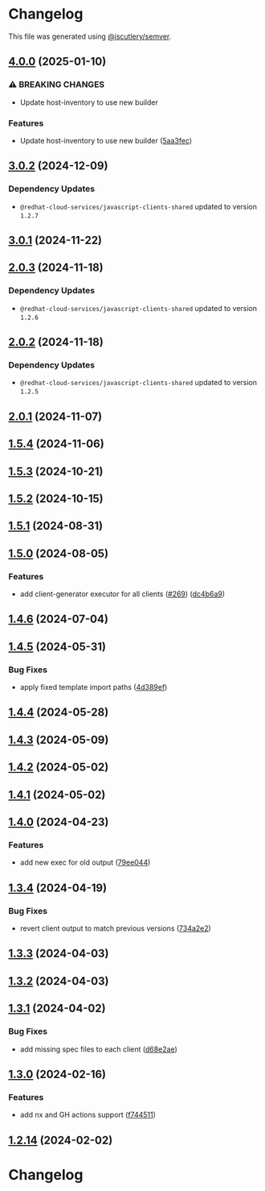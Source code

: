 # Changelog

This file was generated using [@jscutlery/semver](https://github.com/jscutlery/semver).

## [4.0.0](https://github.com/RedHatInsights/javascript-clients/compare/@redhat-cloud-services/host-inventory-client-3.0.2...@redhat-cloud-services/host-inventory-client-4.0.0) (2025-01-10)


### ⚠ BREAKING CHANGES

* Update host-inventory to use new builder

### Features

* Update host-inventory to use new builder ([5aa3fec](https://github.com/RedHatInsights/javascript-clients/commit/5aa3fec1d4947622587f6a6099ba8c4ca14ca8ca))

## [3.0.2](https://github.com/RedHatInsights/javascript-clients/compare/@redhat-cloud-services/host-inventory-client-3.0.1...@redhat-cloud-services/host-inventory-client-3.0.2) (2024-12-09)

### Dependency Updates

* `@redhat-cloud-services/javascript-clients-shared` updated to version `1.2.7`
## [3.0.1](https://github.com/RedHatInsights/javascript-clients/compare/@redhat-cloud-services/host-inventory-client-3.0.0...@redhat-cloud-services/host-inventory-client-3.0.1) (2024-11-22)

## [2.0.3](https://github.com/RedHatInsights/javascript-clients/compare/@redhat-cloud-services/host-inventory-client-2.0.2...@redhat-cloud-services/host-inventory-client-2.0.3) (2024-11-18)

### Dependency Updates

* `@redhat-cloud-services/javascript-clients-shared` updated to version `1.2.6`
## [2.0.2](https://github.com/RedHatInsights/javascript-clients/compare/@redhat-cloud-services/host-inventory-client-2.0.1...@redhat-cloud-services/host-inventory-client-2.0.2) (2024-11-18)

### Dependency Updates

* `@redhat-cloud-services/javascript-clients-shared` updated to version `1.2.5`
## [2.0.1](https://github.com/RedHatInsights/javascript-clients/compare/@redhat-cloud-services/host-inventory-client-2.0.0...@redhat-cloud-services/host-inventory-client-2.0.1) (2024-11-07)

## [1.5.4](https://github.com/RedHatInsights/javascript-clients/compare/@redhat-cloud-services/host-inventory-client-1.5.3...@redhat-cloud-services/host-inventory-client-1.5.4) (2024-11-06)

## [1.5.3](https://github.com/RedHatInsights/javascript-clients/compare/@redhat-cloud-services/host-inventory-client-1.5.2...@redhat-cloud-services/host-inventory-client-1.5.3) (2024-10-21)

## [1.5.2](https://github.com/RedHatInsights/javascript-clients/compare/@redhat-cloud-services/host-inventory-client-1.5.1...@redhat-cloud-services/host-inventory-client-1.5.2) (2024-10-15)

## [1.5.1](https://github.com/RedHatInsights/javascript-clients/compare/@redhat-cloud-services/host-inventory-client-1.5.0...@redhat-cloud-services/host-inventory-client-1.5.1) (2024-08-31)

## [1.5.0](https://github.com/RedHatInsights/javascript-clients/compare/@redhat-cloud-services/host-inventory-client-1.4.6...@redhat-cloud-services/host-inventory-client-1.5.0) (2024-08-05)


### Features

* add client-generator executor for all clients ([#269](https://github.com/RedHatInsights/javascript-clients/issues/269)) ([dc4b6a9](https://github.com/RedHatInsights/javascript-clients/commit/dc4b6a91dd47e5407812157f0b8efde22eb22ef1))

## [1.4.6](https://github.com/RedHatInsights/javascript-clients/compare/@redhat-cloud-services/host-inventory-client-1.4.5...@redhat-cloud-services/host-inventory-client-1.4.6) (2024-07-04)

## [1.4.5](https://github.com/RedHatInsights/javascript-clients/compare/@redhat-cloud-services/host-inventory-client-1.4.4...@redhat-cloud-services/host-inventory-client-1.4.5) (2024-05-31)


### Bug Fixes

* apply fixed template import paths ([4d389ef](https://github.com/RedHatInsights/javascript-clients/commit/4d389ef15abf07a4ac24e6ff6656e39cb9789889))

## [1.4.4](https://github.com/RedHatInsights/javascript-clients/compare/@redhat-cloud-services/host-inventory-client-1.4.3...@redhat-cloud-services/host-inventory-client-1.4.4) (2024-05-28)

## [1.4.3](https://github.com/RedHatInsights/javascript-clients/compare/@redhat-cloud-services/host-inventory-client-1.4.2...@redhat-cloud-services/host-inventory-client-1.4.3) (2024-05-09)

## [1.4.2](https://github.com/RedHatInsights/javascript-clients/compare/@redhat-cloud-services/host-inventory-client-1.4.1...@redhat-cloud-services/host-inventory-client-1.4.2) (2024-05-02)

## [1.4.1](https://github.com/RedHatInsights/javascript-clients/compare/@redhat-cloud-services/host-inventory-client-1.4.0...@redhat-cloud-services/host-inventory-client-1.4.1) (2024-05-02)

## [1.4.0](https://github.com/RedHatInsights/javascript-clients/compare/@redhat-cloud-services/host-inventory-client-1.3.4...@redhat-cloud-services/host-inventory-client-1.4.0) (2024-04-23)


### Features

* add new exec for old output ([79ee044](https://github.com/RedHatInsights/javascript-clients/commit/79ee044c77d216c71a5040405017a0a1d422cf90))

## [1.3.4](https://github.com/RedHatInsights/javascript-clients/compare/@redhat-cloud-services/host-inventory-client-1.3.3...@redhat-cloud-services/host-inventory-client-1.3.4) (2024-04-19)


### Bug Fixes

* revert client output to match previous versions ([734a2e2](https://github.com/RedHatInsights/javascript-clients/commit/734a2e22d1464892ca1fb3114b366435c90d1110))

## [1.3.3](https://github.com/RedHatInsights/javascript-clients/compare/@redhat-cloud-services/host-inventory-client-1.3.2...@redhat-cloud-services/host-inventory-client-1.3.3) (2024-04-03)

## [1.3.2](https://github.com/Hyperkid123/javascript-clients/compare/@redhat-cloud-services/host-inventory-client-1.3.1...@redhat-cloud-services/host-inventory-client-1.3.2) (2024-04-03)

## [1.3.1](https://github.com/RedHatInsights/javascript-clients/compare/@redhat-cloud-services/host-inventory-client-1.3.0...@redhat-cloud-services/host-inventory-client-1.3.1) (2024-04-02)


### Bug Fixes

* add missing spec files to each client ([d68e2ae](https://github.com/RedHatInsights/javascript-clients/commit/d68e2ae5d7d21f03cb60181c19ea12f18e9989b6))

## [1.3.0](https://github.com/RedHatInsights/javascript-clients/compare/@redhat-cloud-services/host-inventory-client-1.2.13...@redhat-cloud-services/host-inventory-client-1.3.0) (2024-02-16)


### Features

* add nx and GH actions support ([f744511](https://github.com/RedHatInsights/javascript-clients/commit/f744511308bf530dd53724792939e133c8d7cf22))

## [1.2.14](https://github.com/RedHatInsights/javascript-clients/compare/@redhat-cloud-services/host-inventory-client-1.2.13...@redhat-cloud-services/host-inventory-client-1.2.14) (2024-02-02)

# Changelog